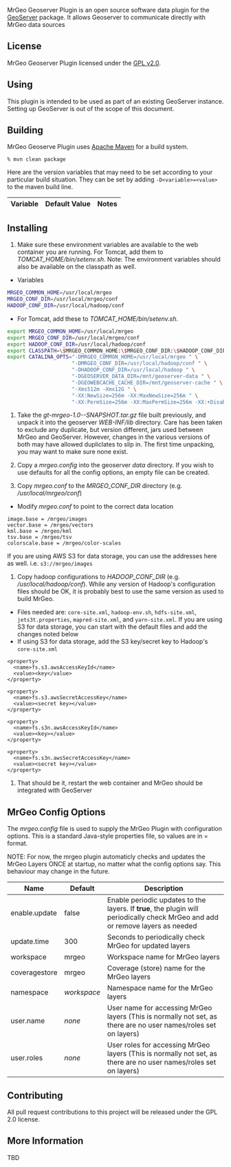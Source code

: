 MrGeo Geoserver Plugin is an open source software data plugin for the [GeoServer](http://geoserver.org) package.
It allows Geoserver to communicate directly with MrGeo data sources


## License

MrGeo Geoserver Plugin licensed under the [GPL v2.0](http://www.gnu.org/licenses/old-licenses/gpl-2.0.html).

## Using
This plugin is intended to be used as part of an existing GeoServer instance.  Setting up GeoServer is out of the scope of this document.


## Building

MrGeo Geoserve Plugin uses [Apache Maven](http://maven.apache.org/) for a build system.

    % mvn clean package

Here are the version variables that may need to be set according to your particular build situation.  They can be set by adding `-D<variable>=<value>` to the maven build line.

 | Variable | Default Value | Notes |
 | -------- | ------------- | ----- |


## Installing

1. Make sure these environment variables are available to the web container you are running.  For Tomcat, add them to _TOMCAT_HOME/bin/setenv.sh_. Note: The environment variables should also be available on the classpath as well.

  * Variables
  ```bash
  MRGEO_COMMON_HOME=/usr/local/mrgeo
  MRGEO_CONF_DIR=/usr/local/mrgeo/conf
  HADOOP_CONF_DIR=/usr/local/hadoop/conf
  ```
  * For Tomcat, add these to _TOMCAT_HOME/bin/setenv.sh_.
  ```bash
  export MRGEO_COMMON_HOME=/usr/local/mrgeo
  export MRGEO_CONF_DIR=/usr/local/mrgeo/conf
  export HADOOP_CONF_DIR=/usr/local/hadoop/conf
  export CLASSPATH=\$MRGEO_COMMON_HOME:\$MRGEO_CONF_DIR:\$HADOOP_CONF_DIR
  export CATALINA_OPTS="-DMRGEO_COMMON_HOME=/usr/local/mrgeo " \
                       "-DMRGEO_CONF_DIR=/usr/local/hadoop/conf " \
                       "-DHADOOP_CONF_DIR=/usr/local/hadoop " \
                       "-DGEOSERVER_DATA_DIR=/mnt/geoserver-data " \
                       "-DGEOWEBCACHE_CACHE_DIR=/mnt/geoserver-cache " \
                       "-Xms512m -Xmx12G " \
                       "-XX:NewSize=256m -XX:MaxNewSize=256m " \
                       "-XX:PermSize=256m -XX:MaxPermSize=256m -XX:+DisableExplicitGC"

  ```
1. Take the _gt-mrgeo-1.0-<version>-SNAPSHOT.tar.gz_ file built previously, and unpack it into the geoserver _WEB-INF/lib_ directory.  Care has been taken to exclude any duplicate, but version different, jars used between MrGeo and GeoServer.  However, changes in the various versions of both may have allowed dupliclates to slip in.  The first time unpacking, you may want to make sure none exist.

1. Copy a _mrgeo.config_ into the geoserver _data_ directory.  If you wish to use defaults for all the config options, an empty file can be created.

1. Copy _mrgeo.conf_ to the _MRGEO_CONF_DIR_ directory (e.g. _/usr/local/mrgeo/conf_)
  * Modify _mrgeo.conf_ to point to the correct data location
  ```
  image.base = /mrgeo/images
  vector.base = /mrgeo/vectors
  kml.base = /mrgeo/kml
  tsv.base = /mrgeo/tsv
  colorscale.base = /mrgeo/color-scales
  ```
  If you are using AWS S3 for data storage, you can use the addresses here as well. i.e. `s3://mrgeo/images`


1. Copy hadoop configurations to _HADOOP_CONF_DIR_ (e.g. _/usr/local/hadoop/conf_).  While any version of Hadoop's configuration files should be OK, it is probably best to use the same version as used to build MrGeo.
  * Files needed are: `core-site.xml`,  `hadoop-env.sh`,  `hdfs-site.xml`, `jets3t.properties`, `mapred-site.xml`, and `yarn-site.xml`.  If you are using S3 for data storage, you can start with the default files and add the changes noted below
  * If using S3 for data storage, add the S3 key/secret key to Hadoop's `core-site.xml`
  ```
  <property>
    <name>fs.s3.awsAccessKeyId</name>
    <value><key</value>
  </property>

  <property>
    <name>fs.s3.awsSecretAccessKey</name>
    <value><secret key></value>
  </property>

  <property>
    <name>fs.s3n.awsAccessKeyId</name>
    <value><key></value>
  </property>

  <property>
    <name>fs.s3n.awsSecretAccessKey</name>
    <value><secret key></value>
  </property>
  ```

1. That should be it, restart the web container and MrGeo should be integrated with GeoServer

## MrGeo Config Options

The _mrgeo.config_ file is used to supply the MrGeo Plugin with configuration options.  This is a standard Java-style properties file, so values are in <key> = <value> format.

NOTE:  For now, the mrgeo plugin automaticly checks and updates the MrGeo Layers ONCE at startup, no matter what the config options say.  This behaviour may change in the future.

| Name | Default | Description |
| ---- | ------- | ----------- |
| enable.update | false | Enable periodic updates to the layers.  If **true**, the plugin will periodically check MrGeo and add or remove layers as needed |
| update.time | 300 | Seconds to periodically check MrGeo for updated layers |
| workspace | mrgeo | Workspace name for MrGeo layers |
| coveragestore | mrgeo | Coverage (store) name for the MrGeo layers |
| namespace | _workspace_ | Namespace name for the MrGeo layers|
| user.name | _none_ | User name for accessing MrGeo layers (This is normally not set, as there are no user names/roles set on layers) |
| user.roles | _none_ | User roles for accessing MrGeo layers (This is normally not set, as there are no user names/roles set on layers) |

## Contributing

All pull request contributions to this project will be released under the GPL 2.0 license.

## More Information

TBD



